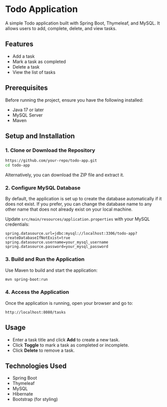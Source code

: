 # Todo Application

A simple Todo application built with Spring Boot, Thymeleaf, and MySQL. It allows users to add, complete, delete, and view tasks.

## Features

- Add a task
- Mark a task as completed
- Delete a task
- View the list of tasks

## Prerequisites

Before running the project, ensure you have the following installed:

- Java 17 or later
- MySQL Server
- Maven

## Setup and Installation

### 1. Clone or Download the Repository

```sh
https://github.com/your-repo/todo-app.git
cd todo-app
```

Alternatively, you can download the ZIP file and extract it.

### 2. Configure MySQL Database

By default, the application is set up to create the database automatically if it does not exist. If you prefer, you can change the database name to any other name that does not already exist on your local machine.

Update `src/main/resources/application.properties` with your MySQL credentials:

```properties
spring.datasource.url=jdbc:mysql://localhost:3306/todo-app?createDatabaseIfNotExist=true
spring.datasource.username=your_mysql_username
spring.datasource.password=your_mysql_password
```

### 3. Build and Run the Application

Use Maven to build and start the application:

```sh
mvn spring-boot:run
```

### 4. Access the Application

Once the application is running, open your browser and go to:

```
http://localhost:8080/tasks
```

## Usage

- Enter a task title and click **Add** to create a new task.
- Click **Toggle** to mark a task as completed or incomplete.
- Click **Delete** to remove a task.

## Technologies Used

- Spring Boot
- Thymeleaf
- MySQL
- Hibernate
- Bootstrap (for styling)



